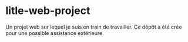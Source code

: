 # litle-web-project
Un projet web sur lequel je suis en train de travailler. Ce dépôt a été crée pour une possible assistance extérieure.
